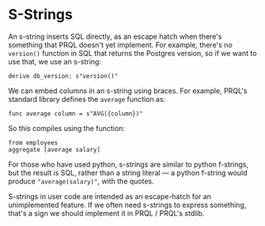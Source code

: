 # S-Strings

An s-string inserts SQL directly, as an escape hatch when there's something that PRQL
doesn't yet implement. For example, there's no `version()` function in SQL that
returns the Postgres version, so if we want to use that, we use an s-string:

```prql
derive db_version: s"version()"
```

We can embed columns in an s-string using braces. For example, PRQL's standard
library defines the `average` function as:

```prql_no_test
func average column = s"AVG({column})"
```

So this compiles using the function:

```prql
from employees
aggregate [average salary]
```

For those who have used python, s-strings are similar to python f-strings, but
the result is SQL, rather than a string literal — a python f-string would
produce `"average(salary)"`, with the quotes.

S-strings in user code are intended as an escape-hatch for an unimplemented
feature. If we often need s-strings to express something, that's a sign we
should implement it in PRQL / PRQL's stdlib.
